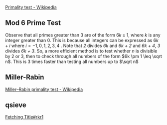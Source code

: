 [Primality test - Wikipedia](https://en.wikipedia.org/wiki/Primality_test)
## Mod 6 Prime Test
Observe that all primes greater than 3 are of the form $6k \pm 1$, where _k_ is any integer greater than 0. 
This is because all integers can be expressed as $6k + i$ where $i = -1, 0, 1, 2, 3, 4$ . Note that *2* divides *6k* and *6k + 2* and *6k + 4*, *3* divides *6k + 3*. So, a more efficient method is to test whether _n_ is divisible by 2 or 3, then to check through all numbers of the form $6k \pm 1 \leq \sqrt n$. This is 3 times faster than testing all numbers up to $\sqrt n$

## Miller-Rabin
[Miller–Rabin primality test - Wikipedia](https://en.wikipedia.org/wiki/Miller%E2%80%93Rabin_primality_test)

## qsieve
[Fetching Title#rkr1](https://en.wikipedia.org/wiki/Quadratic_sieve)
